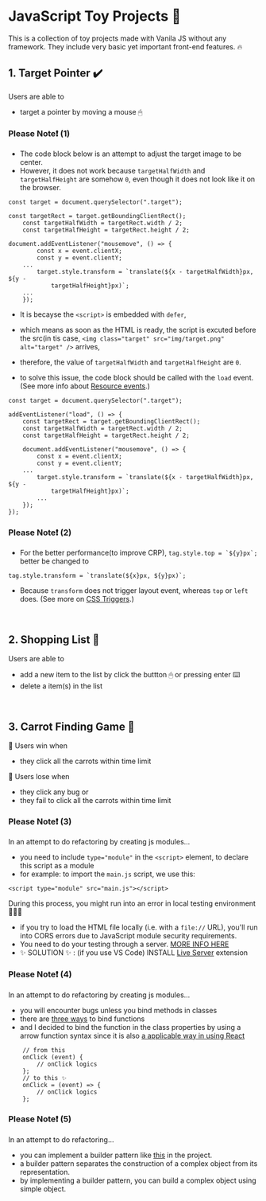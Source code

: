 # JavaScript Toy Projects 💛

This is a collection of toy projects made with Vanila JS without any framework.
They include very basic yet important front-end features. 🔥
<br />

## 1. Target Pointer ✔️

Users are able to

- target a pointer by moving a mouse 🖱

### Please Note❗️ (1)

- The code block below is an attempt to adjust the target image to be center.
- However, it does not work because `targetHalfWidth` and `targetHalfHeight` are somehow `0`, even though it does not look like it on the browser.

```
const target = document.querySelector(".target");

const targetRect = target.getBoundingClientRect();
	const targetHalfWidth = targetRect.width / 2;
	const targetHalfHeight = targetRect.height / 2;

document.addEventListener("mousemove", () => {
		const x = event.clientX;
		const y = event.clientY;
    ...
		target.style.transform = `translate(${x - targetHalfWidth}px, ${y -
			targetHalfHeight}px)`;
    ...
	});
```

- It is becayse the `<script>` is embedded with `defer`,
- which means as soon as the HTML is ready, the script is excuted before the src(in tis case, `<img class="target" src="img/target.png" alt="target" />` arrives,
- therefore, the value of `targetHalfWidth` and `targetHalfHeight` are `0`.

- to solve this issue, the code block should be called with the `load` event. (See more info about [Resource events](https://developer.mozilla.org/en-US/docs/Web/Events).)

```
const target = document.querySelector(".target");

addEventListener("load", () => {
	const targetRect = target.getBoundingClientRect();
	const targetHalfWidth = targetRect.width / 2;
	const targetHalfHeight = targetRect.height / 2;

	document.addEventListener("mousemove", () => {
		const x = event.clientX;
		const y = event.clientY;
    ...
		target.style.transform = `translate(${x - targetHalfWidth}px, ${y -
			targetHalfHeight}px)`;
		...
	});
});

```

### Please Note❗️ (2)

- For the better performance(to improve CRP),
  `` tag.style.top = `${y}px`; `` better be changed to

```
tag.style.transform = `translate(${x}px, ${y}px)`;
```

- Because `transform` does not trigger layout event, whereas `top` or `left` does. (See more on [CSS Triggers](https://csstriggers.com/).)

<br />

## 2. Shopping List 🛒

Users are able to

- add a new item to the list by click the buttton 🖱 or pressing enter ⌨️
- delete a item(s) in the list

<br />

## 3. Carrot Finding Game 🥕

🎉 Users win when

- they click all the carrots within time limit

💩 Users lose when

- they click any bug or
- they fail to click all the carrots within time limit

### Please Note❗️ (3)

In an attempt to do refactoring by creating js modules...

- you need to include `type="module"` in the `<script>` element, to declare this script as a module
- for example: to import the `main.js` script, we use this:

```
<script type="module" src="main.js"></script>
```

During this process, you might run into an error in local testing environment 🤦🏻‍♀️

- if you try to load the HTML file locally (i.e. with a `file://` URL), you'll run into CORS errors due to JavaScript module security requirements.
- You need to do your testing through a server. [MORE INFO HERE](https://developer.mozilla.org/en-US/docs/Web/JavaScript/Guide/Modules)
- ✨ SOLUTION ✨ : (if you use VS Code) INSTALL [Live Server](https://marketplace.visualstudio.com/items?itemName=ritwickdey.LiveServer) extension

### Please Note❗️ (4)

In an attempt to do refactoring by creating js modules...

- you will encounter bugs unless you bind methods in classes
- there are [three ways](https://www.notion.so/dasomwon/binding-in-JS-1048a0eab28145d185d6b01fc869112a) to bind functions
- and I decided to bind the function in the class properties by using a arrow function syntax since it is also [a applicable way in using React](https://www.notion.so/dasomwon/binding-in-React-7de60400d84e42c18615a54a8ce9675d)

```
	// from this
	onClick (event) {
		// onClick logics
	};
	// to this ✨
	onClick = (event) => {
		// onClick logics
	};
```

### Please Note❗️ (5)

In an attempt to do refactoring...
- you can implement a builder pattern like [this](https://github.com/wondasom/VanilaJS__exercise/commit/2b775a3cdcd09f40a004413a0983eea3a0ab0c35#diff-af8e1ac3aae90234f73e730595cf2b6b) in the project.
- a builder pattern separates the construction of a complex object from its representation.
- by implementing a builder pattern, you can build a complex object using simple object.
